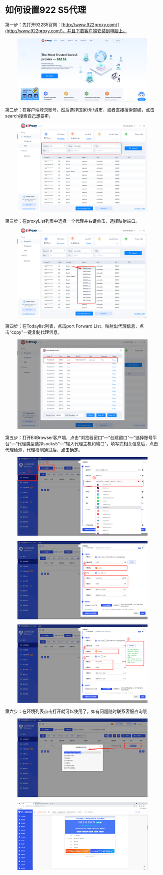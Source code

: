 # 如何设置922 S5代理

第一步：先打开922S5官网：[http://www.922proxy.com/](http://www.922proxy.com/)，并且下载客户端安装到电脑上。

<figure><img src="../../.gitbook/assets/image (68).png" alt=""><figcaption></figcaption></figure>

第二步：在客户端登录账号，然后选择国家/州/城市，或者直接搜索邮编，点击search搜索自己想要IP。

<figure><img src="../../.gitbook/assets/image (30).png" alt=""><figcaption></figcaption></figure>

第三步：在proxyList列表中选择一个代理并右键单击，选择映射端口。

<figure><img src="../../.gitbook/assets/image (48).png" alt=""><figcaption></figcaption></figure>

第四步：在Todaylist列表，点击port Forward List，映射出代理信息，点击“copy”一键复制代理信息。

<figure><img src="../../.gitbook/assets/image (60).png" alt=""><figcaption></figcaption></figure>

第五步：打开BitBrowser客户端，点击“浏览器窗口”—“创建窗口”—“选择账号平台”—“代理类型选择socks5”—“输入代理主机和端口”，填写完相关信息后，点击代理检测，代理检测通过后，点击确定。

<figure><img src="../../.gitbook/assets/image (2).png" alt=""><figcaption></figcaption></figure>

<figure><img src="../../.gitbook/assets/image (29).png" alt=""><figcaption></figcaption></figure>

<figure><img src="../../.gitbook/assets/image (76).png" alt=""><figcaption></figcaption></figure>

第六步：在环境列表点击打开就可以使用了，如有问题随时联系客服咨询哦

<figure><img src="../../.gitbook/assets/image (53).png" alt=""><figcaption></figcaption></figure>

<figure><img src="../../.gitbook/assets/image (55).png" alt=""><figcaption></figcaption></figure>
